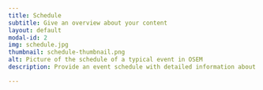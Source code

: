 ```yaml
---
title: Schedule
subtitle: Give an overview about your content
layout: default
modal-id: 2
img: schedule.jpg
thumbnail: schedule-thumbnail.png
alt: Picture of the schedule of a typical event in OSEM
description: Provide an event schedule with detailed information about your program.

---
```

